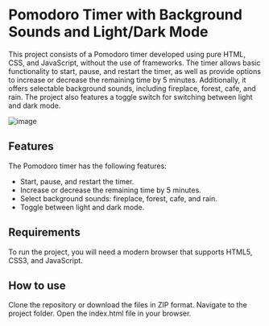 # Pomodoro Timer with Background Sounds and Light/Dark Mode
This project consists of a Pomodoro timer developed using pure HTML, CSS, and JavaScript, without the use of frameworks. The timer allows basic functionality to start, pause, and restart the timer, as well as provide options to increase or decrease the remaining time by 5 minutes. Additionally, it offers selectable background sounds, including fireplace, forest, cafe, and rain. The project also features a toggle switch for switching between light and dark mode.

![image](https://github.com/BernardoMeine/explorer5focustimer/assets/93941531/c7b09a26-913e-435a-a276-b268bc835a21)


## Features 
The Pomodoro timer has the following features:

- Start, pause, and restart the timer.
- Increase or decrease the remaining time by 5 minutes.
- Select background sounds: fireplace, forest, cafe, and rain.
- Toggle between light and dark mode.

## Requirements
To run the project, you will need a modern browser that supports HTML5, CSS3, and JavaScript.

## How to use
Clone the repository or download the files in ZIP format.
Navigate to the project folder.
Open the index.html file in your browser.
